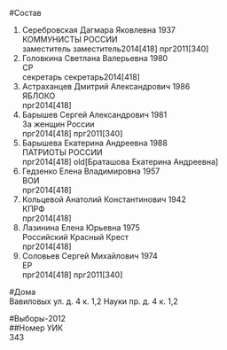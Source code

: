 #Состав  
1. Серебровская Дагмара Яковлевна 1937  
    КОММУНИСТЫ РОССИИ  
    заместитель заместитель2014[418] прг2011[340]  
2. Головкина Светлана Валерьевна 1980  
    СР  
    секретарь секретарь2014[418]  
3. Астраханцев Дмитрий Александрович 1986  
    ЯБЛОКО  
    прг2014[418]  
4. Барышев Сергей Александрович 1981  
    За женщин России  
    прг2014[418] прг2011[340]  
5. Барышева Екатерина Андреевна 1988  
    ПАТРИОТЫ РОССИИ  
    прг2014[418] old[Браташова Екатерина Андреевна]  
6. Гедзенко Елена Владимировна 1957  
    ВОИ  
    прг2014[418]  
7. Кольцевой Анатолий Константинович 1942  
    КПРФ  
    прг2014[418]  
8. Лазинина Елена Юрьевна 1975  
    Российский Красный Крест  
    прг2014[418]  
9. Соловьев Сергей Михайлович 1974  
    ЕР  
    прг2014[418] прг2011[340]  
  
#Дома  
Вавиловых ул. д. 4 к. 1,2 Науки пр. д. 4 к. 1,2  
  
#Выборы-2012  
##Номер УИК  
343  

